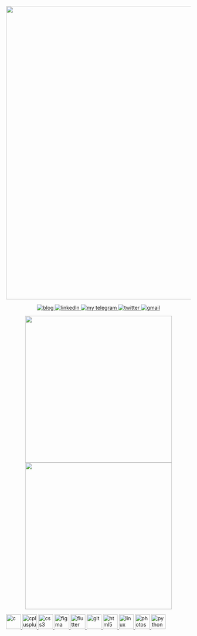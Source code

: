 <p align="center" style="margin: 0; padding:0">
  <img width="800px" style="margin: 0; padding:0" src="main.gif" border="0">
</p>

<p align="center">
  <a href="https://dev.to/kaetaen">
    <img alt="blog" src="https://img.shields.io/static/v1?label=Blog&message=dev.to/kaetaen&color=red&logo=dev.to&style=flat-square" />
  </a>
  <a href="https://www.linkedin.com/in/kaetaen">
    <img alt="linkedln" src="https://img.shields.io/static/v1?label=LinkedIn&message=/in/kaetaen&logo=linkedin&color=0F52BA&style=flat-square"/>
  </a>
  <a href="https://t.me/kaetaen">
     <img alt="my telegram" src="https://img.shields.io/static/v1?color=0096FF&label=Telegram&message=@kaetaen&logo=telegram&style=flat-square" />
  </a>
  <a href="https://twitter.com/kaetaen">
    <img alt="twitter" src="https://img.shields.io/static/v1?color=blue&logo=twitter&label=Twitter&message=@kaetaen&style=flat-square" />
  </a>
  <a href="mailto:rubensdossantos.dev@gmail.com">
    <img alt="gmail" src="https://img.shields.io/static/v1?color=FF5733&logo=gmail&label=Email&message=rubensdossantos.dev&style=flat-square" />
  </a>
</p>

<p align="center" style="margin: 0; padding:0">
  <img width="400px" src="https://github-readme-stats.vercel.app/api/top-langs/?username=kaetaen&hide=html&layout=compact&theme=codeSTACKr" />
  <img width="400px" src="https://github-readme-stats.vercel.app/api?username=kaetaen&theme=codeSTACKr&show_icons=true" />
</p>


<p align="left"> <a href="https://www.cprogramming.com/" target="_blank"> <img src="https://devicons.github.io/devicon/devicon.git/icons/c/c-original.svg" alt="c" width="40" height="40"/> </a> <a href="https://www.w3schools.com/cpp/" target="_blank"> <img src="https://devicons.github.io/devicon/devicon.git/icons/cplusplus/cplusplus-original.svg" alt="cplusplus" width="40" height="40"/> </a> <a href="https://www.w3schools.com/css/" target="_blank"> <img src="https://devicons.github.io/devicon/devicon.git/icons/css3/css3-original-wordmark.svg" alt="css3" width="40" height="40"/> </a> <a href="https://www.figma.com/" target="_blank"> <img src="https://www.vectorlogo.zone/logos/figma/figma-icon.svg" alt="figma" width="40" height="40"/> </a> <a href="https://flutter.dev" target="_blank"> <img src="https://www.vectorlogo.zone/logos/flutterio/flutterio-icon.svg" alt="flutter" width="40" height="40"/> </a> <a href="https://git-scm.com/" target="_blank"> <img src="https://www.vectorlogo.zone/logos/git-scm/git-scm-icon.svg" alt="git" width="40" height="40"/> </a> <a href="https://www.w3.org/html/" target="_blank"> <img src="https://devicons.github.io/devicon/devicon.git/icons/html5/html5-original-wordmark.svg" alt="html5" width="40" height="40"/> </a> <a href="https://www.linux.org/" target="_blank"> <img src="https://devicons.github.io/devicon/devicon.git/icons/linux/linux-original.svg" alt="linux" width="40" height="40"/> </a> <a href="https://www.photoshop.com/en" target="_blank"> <img src="https://devicons.github.io/devicon/devicon.git/icons/photoshop/photoshop-plain.svg" alt="photoshop" width="40" height="40"/> </a> <a href="https://www.python.org" target="_blank"> <img src="https://devicons.github.io/devicon/devicon.git/icons/python/python-original.svg" alt="python" width="40" height="40"/> </a> </p>


